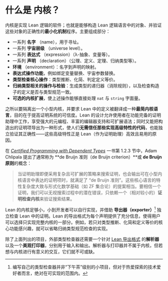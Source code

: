# 什么是 **内核**？

内核是实现 Lean 逻辑的软件；也就是能够构造 Lean 逻辑语言中的对象、并验证这些对象的正确性的**最小化机制**程序。主要组成部分：

* 一系列 **名字** （name），用于寻址。
* 一系列 **宇宙层级** （universe level）。
* 一系列 **表达式** （expression）（λ-抽象、变量等）。
* 一系列 **声明** （declaration）（公理、定义、定理、归纳类型等）。
* **环境** （environment）：名字到声明的映射。
* **表达式操作功能**，例如绑定变量替换、宇宙参数替换。
* **类型检查核心操作**：类型推断、化简、判定定义等价。
* **归纳类型相关的操作与检验**：生成类型的递归器（消除规则），以及检查构造子的定义是否与类型规范一致。
* **可选的内核扩展**，使上述操作能够直接处理 `nat` 与 `string` 字面量。

之所以要隔离出一个小型内核，并要求 Lean 中的定义被翻译成一种**最简内核语言**，目的在于提高证明系统的可信度。Lean 的设计允许使用者在功能完备的证明助理中工作，享受强大的元编程、丰富的编辑器支持和可扩展语法；同时又能把构造出的证明项导出为一种形式，使人们**无需信任那些实现高级特性的代码**，也能独立验证其正确性——这些高级特性正是 Lean（作为证明助理）高效且易用的原因。

在 [*Certified Programming with Dependent Types*](http://adam.chlipala.net/cpdt/) 一书第 1.2.3 节中，Adam Chlipala 提出了通常称为 **de Bruijn 准则（de Bruijn criterion）**或 **de Bruijn 原则**的概念：

> 当证明助理即便采用复杂且可扩展的策略来搜索证明，也会输出可在小型内核语言中表达的证明项时，就满足了 “de Bruijn 准则”。这些核心语言的特性复杂度大致与形式化数学基础（如 ZF 集合论）的提案相当。要相信一个证明，我们可以无视搜索过程中的潜在错误，只依赖一个（相对较小的）**证明检查内核**来验证搜索结果。

Lean 的内核足够小，小到开发者可以自行实现，并借助 **导出器（exporter）**[^1] 独立检查 Lean 中的证明。Lean 的导出格式为每个声明提供了充分信息，使得用户可以选择只实现完整内核的一部分。例如，若只对类型推断、化简和定义等价的核心功能感兴趣，就可以省略归纳类型规范检查的实现。

除了上面列出的项目，外部类型检查器还需要一个针对 [Lean 导出格式](./export_format.md) 的**解析器**以及一个**美观打印器**，分别用于输入和输出。解析器与打印器并不属于内核，但若想与内核进行有意义的交互，它们就不可或缺。

[^1]: 编写自己的类型检查器并非“下午茶”级别的小项目，但对于热爱探索的技术爱好者而言，绝对在可实现的范围内。
